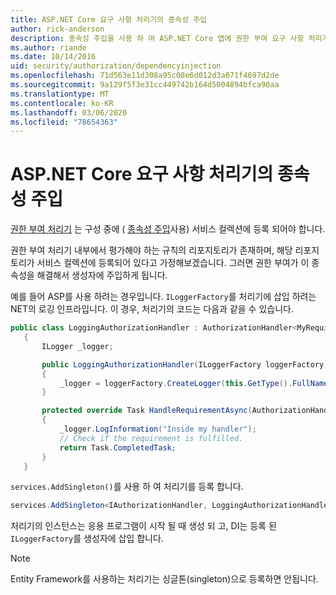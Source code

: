 ```yaml
---
title: ASP.NET Core 요구 사항 처리기의 종속성 주입
author: rick-anderson
description: 종속성 주입을 사용 하 여 ASP.NET Core 앱에 권한 부여 요구 사항 처리기를 삽입 하는 방법을 알아봅니다.
ms.author: riande
ms.date: 10/14/2016
uid: security/authorization/dependencyinjection
ms.openlocfilehash: 71d563e11d308a95c08e6d012d3a071f4697d2de
ms.sourcegitcommit: 9a129f5f3e31cc449742b164d5004894bfca90aa
ms.translationtype: MT
ms.contentlocale: ko-KR
ms.lasthandoff: 03/06/2020
ms.locfileid: "78654363"
---
```

# <a name="dependency-injection-in-requirement-handlers-in-aspnet-core"></a>ASP.NET Core 요구 사항 처리기의 종속성 주입

<a name="security-authorization-di"></a>

[권한 부여 처리기](xref:security/authorization/policies#handler-registration) 는 구성 중에 ( [종속성 주입](xref:fundamentals/dependency-injection)사용) 서비스 컬렉션에 등록 되어야 합니다.

권한 부여 처리기 내부에서 평가해야 하는 규칙의 리포지토리가 존재하며, 해당 리포지토리가 서비스 컬렉션에 등록되어 있다고 가정해보겠습니다. 그러면 권한 부여가 이 종속성을 해결해서 생성자에 주입하게 됩니다.

예를 들어 ASP를 사용 하려는 경우입니다. `ILoggerFactory`를 처리기에 삽입 하려는 NET의 로깅 인프라입니다. 이 경우, 처리기의 코드는 다음과 같을 수 있습니다.

```csharp
public class LoggingAuthorizationHandler : AuthorizationHandler<MyRequirement>
   {
       ILogger _logger;

       public LoggingAuthorizationHandler(ILoggerFactory loggerFactory)
       {
           _logger = loggerFactory.CreateLogger(this.GetType().FullName);
       }

       protected override Task HandleRequirementAsync(AuthorizationHandlerContext context, MyRequirement requirement)
       {
           _logger.LogInformation("Inside my handler");
           // Check if the requirement is fulfilled.
           return Task.CompletedTask;
       }
   }
   ```

`services.AddSingleton()`를 사용 하 여 처리기를 등록 합니다.

```csharp
services.AddSingleton<IAuthorizationHandler, LoggingAuthorizationHandler>();
```

처리기의 인스턴스는 응용 프로그램이 시작 될 때 생성 되 고, DI는 등록 된 `ILoggerFactory`를 생성자에 삽입 합니다.

> [!NOTE]
> Entity Framework를 사용하는 처리기는 싱글톤(singleton)으로 등록하면 안됩니다.
